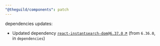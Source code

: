 ```yaml
---
"@theguild/components": patch
---
```

dependencies updates:
  - Updated dependency [`react-instantsearch-dom@6.37.0` ↗︎](https://www.npmjs.com/package/react-instantsearch-dom/v/6.37.0) (from `6.36.0`, in `dependencies`)
